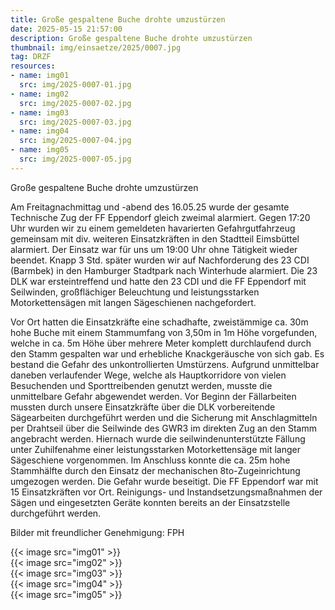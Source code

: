 ```yaml
---
title: Große gespaltene Buche drohte umzustürzen
date: 2025-05-15 21:57:00
description: Große gespaltene Buche drohte umzustürzen
thumbnail: img/einsaetze/2025/0007.jpg
tag: DRZF
resources:
- name: img01
  src: img/2025-0007-01.jpg
- name: img02
  src: img/2025-0007-02.jpg
- name: img03
  src: img/2025-0007-03.jpg
- name: img04
  src: img/2025-0007-04.jpg
- name: img05
  src: img/2025-0007-05.jpg
---
```

Große gespaltene Buche drohte umzustürzen

Am Freitagnachmittag und -abend des 16.05.25 wurde der gesamte Technische Zug der FF Eppendorf gleich zweimal alarmiert.
Gegen 17:20 Uhr wurden wir zu einem gemeldeten havarierten Gefahrgutfahrzeug gemeinsam mit div. weiteren Einsatzkräften in den Stadtteil Eimsbüttel alarmiert.
Der Einsatz war für uns um 19:00 Uhr ohne Tätigkeit wieder beendet. Knapp 3 Std. später wurden wir auf Nachforderung des 23 CDI (Barmbek) in den Hamburger Stadtpark nach Winterhude alarmiert.
Die 23 DLK war ersteintreffend und hatte den 23 CDI und die FF Eppendorf mit Seilwinden, großflächiger Beleuchtung und leistungsstarken Motorkettensägen mit langen Sägeschienen nachgefordert. 

Vor Ort hatten die Einsatzkräfte eine schadhafte, zweistämmige ca. 30m hohe Buche mit einem Stammumfang von 3,50m in 1m Höhe vorgefunden, welche in ca. 5m Höhe über mehrere Meter komplett durchlaufend durch den Stamm gespalten war und erhebliche Knackgeräusche von sich gab.
Es bestand die Gefahr des unkontrollierten Umstürzens.
Aufgrund unmittelbar daneben verlaufender Wege, welche als Hauptkorridore von vielen Besuchenden und Sporttreibenden genutzt werden, musste die unmittelbare Gefahr abgewendet werden. 
Vor Beginn der Fällarbeiten mussten durch unsere Einsatzkräfte über die DLK vorbereitende Sägearbeiten durchgeführt werden und die Sicherung mit Anschlagmitteln per Drahtseil über die Seilwinde des GWR3 im direkten Zug an den Stamm angebracht werden.
Hiernach wurde die seilwindenunterstützte Fällung unter Zuhilfenahme einer leistungsstarken Motorkettensäge mit langer Sägeschiene vorgenommen.
Im Anschluss konnte die ca. 25m hohe Stammhälfte durch den Einsatz der mechanischen 8to-Zugeinrichtung umgezogen werden.
Die Gefahr wurde beseitigt. Die FF Eppendorf war mit 15 Einsatzkräften vor Ort.
Reinigungs- und Instandsetzungsmaßnahmen der Sägen und eingesetzten Geräte konnten bereits an der Einsatzstelle durchgeführt werden. 

Bilder mit freundlicher Genehmigung: FPH

{{< image src="img01" >}}  
{{< image src="img02" >}}  
{{< image src="img03" >}}  
{{< image src="img04" >}}  
{{< image src="img05" >}}  
